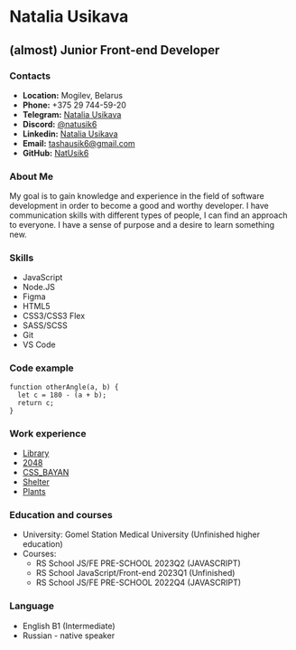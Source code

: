 # Natalia Usikava
## (almost) Junior Front-end Developer
### Contacts
* **Location:** Mogilev, Belarus
* **Phone:** +375 29 744-59-20
* **Telegram:** [Natalia Usikava](https://t.me/Nat_usik_X)
* **Discord:** [@natusik6](https://discordapp.com/users/607297007484141589)
* **Linkedin:** [Natalia Usikava](https://www.linkedin.com/in/natalia-usikava-0b5b34238/)
* **Email:** [tashausik6@gmail.com](tashausik6@gmail.com)
* **GitHub:** [NatUsik6](https://github.com/NatUsik6)

### About Me
My goal is to gain knowledge and experience in the field of software development in order to become a good and worthy developer. I have communication skills with different types of people, I can find an approach to everyone. I have a sense of purpose and a desire to learn something new.

### Skills
* JavaScript
* Node.JS
* Figma
* HTML5
* CSS3/CSS3 Flex
* SASS/SCSS
* Git
* VS Code

### Code example
```
function otherAngle(a, b) {
  let c = 180 - (a + b);
  return c;
}
```
### Work experience
* [Library](https://natusik6.github.io/RS-School-Stage0-Tasks/library)
* [2048](https://natusik6.github.io/RS-School-Stage0-Tasks/js30-random-game)
* [CSS_BAYAN](https://natusik6.github.io/cssBayan/cssBayan/)
* [Shelter](https://natusik6.github.io/Shelter/shelter/)
* [Plants](https://natusik6.github.io/Plants/plants)

### Education and courses
* University: Gomel Station Medical University (Unfinished higher education)
* Courses:  
  - RS School JS/FE PRE-SCHOOL 2023Q2 (JAVASCRIPT)
  - RS School JavaScript/Front-end 2023Q1 (Unfinished)
  - RS School JS/FE PRE-SCHOOL 2022Q4 (JAVASCRIPT) 

### Language 
* English B1 (Intermediate)
* Russian - native speaker
